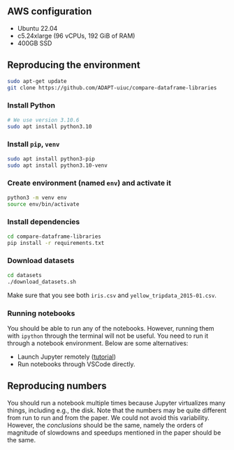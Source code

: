## AWS configuration

- Ubuntu 22.04
- c5.24xlarge (96 vCPUs, 192 GiB of RAM)
- 400GB SSD

## Reproducing the environment

```bash
sudo apt-get update
git clone https://github.com/ADAPT-uiuc/compare-dataframe-libraries
```

### Install Python

```bash
# We use version 3.10.6
sudo apt install python3.10
```

### Install `pip`, `venv`
```bash
sudo apt install python3-pip
sudo apt install python3.10-venv
```

### Create environment (named `env`) and activate it
```bash
python3 -m venv env
source env/bin/activate
```

### Install dependencies
```bash
cd compare-dataframe-libraries
pip install -r requirements.txt
```

### Download datasets
```bash
cd datasets
./download_datasets.sh
```

Make sure that you see both `iris.csv` and `yellow_tripdata_2015-01.csv`.

### Running notebooks

You should be able to run any of the notebooks. However, running them with `ipython` through the terminal will not be useful. You need to run it through a notebook environment. Below are some alternatives:
- Launch Jupyter remotely ([tutorial](https://medium.com/finbox/connecting-jupyter-notebook-to-aws-ec2-instance-bba0af52a6b8))
- Run notebooks through VSCode directly.

## Reproducing numbers
You should run a notebook multiple times because Jupyter virtualizes many things, including e.g., the disk.
Note that the numbers may be quite different from run to run and from the paper. We could not avoid this variability.
However, the _conclusions_ should be the same, namely the orders of magnitude of slowdowns and speedups 
mentioned in the paper should be the same.
